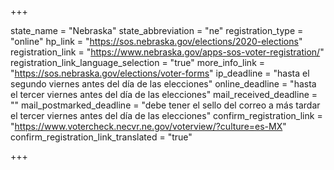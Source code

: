 +++

state_name = "Nebraska"
state_abbreviation = "ne"
registration_type = "online"
hp_link = "https://sos.nebraska.gov/elections/2020-elections"
registration_link = "https://www.nebraska.gov/apps-sos-voter-registration/"
registration_link_language_selection = "true"
more_info_link = "https://sos.nebraska.gov/elections/voter-forms"
ip_deadline = "hasta el segundo viernes antes del día de las elecciones"
online_deadline = "hasta el tercer viernes antes del día de las elecciones"
mail_received_deadline = ""
mail_postmarked_deadline = "debe tener el sello del correo a más tardar el tercer viernes antes del día de las elecciones"
confirm_registration_link = "https://www.votercheck.necvr.ne.gov/voterview/?culture=es-MX"
confirm_registration_link_translated = "true"

+++